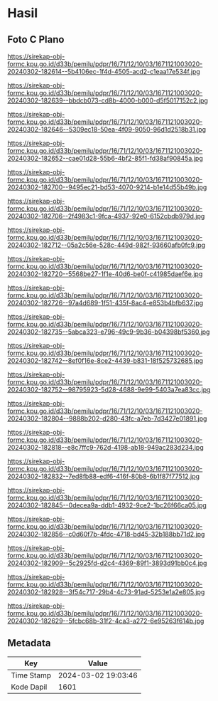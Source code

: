 # Hasil

## Foto C Plano

https://sirekap-obj-formc.kpu.go.id/d33b/pemilu/pdpr/16/71/12/10/03/1671121003020-20240302-182614--5b4106ec-1f4d-4505-acd2-c1eaa17e534f.jpg

https://sirekap-obj-formc.kpu.go.id/d33b/pemilu/pdpr/16/71/12/10/03/1671121003020-20240302-182639--bbdcb073-cd8b-4000-b000-d5f5017152c2.jpg

https://sirekap-obj-formc.kpu.go.id/d33b/pemilu/pdpr/16/71/12/10/03/1671121003020-20240302-182646--5309ec18-50ea-4f09-9050-96d1d2518b31.jpg

https://sirekap-obj-formc.kpu.go.id/d33b/pemilu/pdpr/16/71/12/10/03/1671121003020-20240302-182652--cae01d28-55b6-4bf2-85f1-fd38af90845a.jpg

https://sirekap-obj-formc.kpu.go.id/d33b/pemilu/pdpr/16/71/12/10/03/1671121003020-20240302-182700--9495ec21-bd53-4070-9214-b1e14d55b49b.jpg

https://sirekap-obj-formc.kpu.go.id/d33b/pemilu/pdpr/16/71/12/10/03/1671121003020-20240302-182706--2f4983c1-9fca-4937-92e0-6152cbdb979d.jpg

https://sirekap-obj-formc.kpu.go.id/d33b/pemilu/pdpr/16/71/12/10/03/1671121003020-20240302-182712--05a2c56e-528c-449d-982f-93660afb0fc9.jpg

https://sirekap-obj-formc.kpu.go.id/d33b/pemilu/pdpr/16/71/12/10/03/1671121003020-20240302-182720--5568be27-1f1e-40d6-be0f-c41985daef6e.jpg

https://sirekap-obj-formc.kpu.go.id/d33b/pemilu/pdpr/16/71/12/10/03/1671121003020-20240302-182726--97a4d689-1f51-435f-8ac4-e853b4bfb637.jpg

https://sirekap-obj-formc.kpu.go.id/d33b/pemilu/pdpr/16/71/12/10/03/1671121003020-20240302-182735--5abca323-e796-49c9-9b36-b04398bf5360.jpg

https://sirekap-obj-formc.kpu.go.id/d33b/pemilu/pdpr/16/71/12/10/03/1671121003020-20240302-182742--8ef0f16e-8ce2-4439-b831-18f525732685.jpg

https://sirekap-obj-formc.kpu.go.id/d33b/pemilu/pdpr/16/71/12/10/03/1671121003020-20240302-182752--98795923-5d28-4688-9e99-5403a7ea83cc.jpg

https://sirekap-obj-formc.kpu.go.id/d33b/pemilu/pdpr/16/71/12/10/03/1671121003020-20240302-182804--9888b202-d280-43fc-a7eb-7d3427e01891.jpg

https://sirekap-obj-formc.kpu.go.id/d33b/pemilu/pdpr/16/71/12/10/03/1671121003020-20240302-182818--e8c7ffc9-762d-4198-ab18-949ac283d234.jpg

https://sirekap-obj-formc.kpu.go.id/d33b/pemilu/pdpr/16/71/12/10/03/1671121003020-20240302-182832--7ed8fb88-edf6-416f-80b8-6b1f87f77512.jpg

https://sirekap-obj-formc.kpu.go.id/d33b/pemilu/pdpr/16/71/12/10/03/1671121003020-20240302-182845--0decea9a-ddb1-4932-9ce2-1bc26f66ca05.jpg

https://sirekap-obj-formc.kpu.go.id/d33b/pemilu/pdpr/16/71/12/10/03/1671121003020-20240302-182856--c0d60f7b-4fdc-4718-bd45-32b188bb71d2.jpg

https://sirekap-obj-formc.kpu.go.id/d33b/pemilu/pdpr/16/71/12/10/03/1671121003020-20240302-182909--5c2925fd-d2c4-4369-89f1-3893d91bb0c4.jpg

https://sirekap-obj-formc.kpu.go.id/d33b/pemilu/pdpr/16/71/12/10/03/1671121003020-20240302-182928--3f54c717-29b4-4c73-91ad-5253e1a2e805.jpg

https://sirekap-obj-formc.kpu.go.id/d33b/pemilu/pdpr/16/71/12/10/03/1671121003020-20240302-182629--5fcbc68b-31f2-4ca3-a272-6e95263f614b.jpg


## Metadata

| Key        | Value               |
| ---------- | ------------------- |
| Time Stamp | 2024-03-02 19:03:46 |
| Kode Dapil | 1601                |



